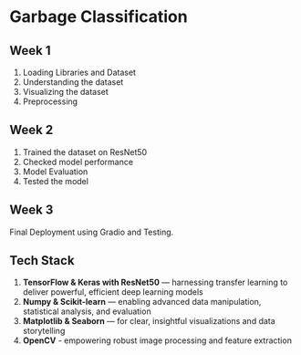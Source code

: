 # Garbage Classification

## Week 1

1. Loading Libraries and Dataset
2. Understanding the dataset
3. Visualizing the dataset
4. Preprocessing

## Week 2
1. Trained the dataset on ResNet50 
2. Checked model performance
3. Model Evaluation
4. Tested the model

## Week 3
Final Deployment using Gradio and Testing.

## Tech Stack
1. **TensorFlow & Keras with ResNet50** — harnessing transfer learning to deliver powerful, efficient deep learning models
2. **Numpy & Scikit-learn** — enabling advanced data manipulation, statistical analysis, and evaluation
3. **Matplotlib & Seaborn** — for clear, insightful visualizations and data storytelling
4. **OpenCV** - empowering robust image processing and feature extraction


